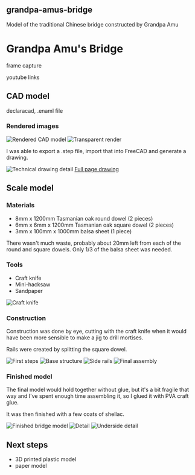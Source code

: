 ## grandpa-amus-bridge

Model of the traditional Chinese bridge constructed by Grandpa Amu

# Grandpa Amu's Bridge

frame capture

youtube links

## CAD model

declaracad, .enaml file

[](src/bridge.enaml)

### Rendered images

![Rendered CAD model](output/bridge-rendered.png)
![Transparent render](output/bridge-rendered-transparent.png)

I was able to export a .step file, import that into FreeCAD and generate a drawing.
[](output/bridge.step)

![Technical drawing detail](output/bridge-drawing.png)
[Full page drawing](output/bridge-drawing.pdf)


## Scale model

### Materials

* 8mm x 1200mm Tasmanian oak round dowel (2 pieces)
* 6mm x 6mm x 1200mm Tasmanian oak square dowel (2 pieces)
* 3mm x 100mm x 1000mm balsa sheet (1 piece)

There wasn't much waste, probably about 20mm left from each of the
round and square dowels.  Only 1/3 of the balsa sheet was needed.

### Tools

* Craft knife
* Mini-hacksaw
* Sandpaper

![Craft knife](photos/20200822_163449.jpg)

### Construction

Construction was done by eye, cutting with the craft knife when it
would have been more sensible to make a jig to drill mortises.

Rails were created by splitting the square dowel.

![First steps](photos/20200711_163831.jpg)
![Base structure](photos/20200717_223040.jpg)
![Side rails](photos/20200811_224754.jpg)
![Final assembly](photos/20200819_222255.jpg)

### Finished model

The final model would hold together without glue, but it's a bit
fragile that way and I've spent enough time assembling it, so I glued
it with PVA craft glue.

It was then finished with a few coats of shellac.

![Finished bridge model](photos/20200822_103315.jpg)
![Detail](photos/20200822_103328.jpg)
![Underside detail](photos/20200822_103346.jpg)


## Next steps

* 3D printed plastic model
* paper model
